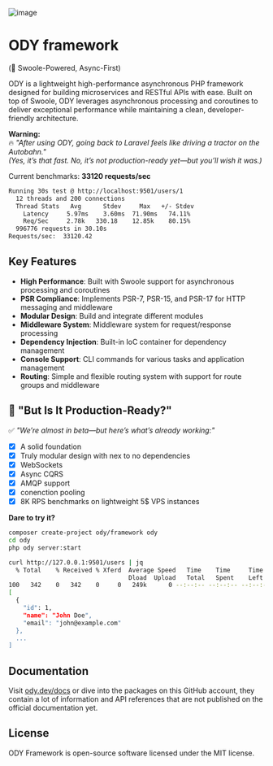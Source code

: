![image](https://github.com/odysee-dev/.github/blob/master/profile/cover.png?raw=true)
# ODY framework

(🚀 Swoole-Powered, Async-First)

ODY is a lightweight high-performance asynchronous PHP framework designed for building microservices and RESTful APIs with ease. Built on top of Swoole, ODY leverages asynchronous processing and coroutines to deliver exceptional performance while maintaining a clean, developer-friendly architecture.

**Warning:**  
🔥 *"After using ODY, going back to Laravel feels like driving a tractor on the Autobahn."*  
*(Yes, it’s that fast. No, it’s not production-ready yet—but you’ll wish it was.)*

Current benchmarks: **33120 requests/sec**
```bash
Running 30s test @ http://localhost:9501/users/1
  12 threads and 200 connections
  Thread Stats   Avg      Stdev     Max   +/- Stdev
    Latency     5.97ms    3.60ms  71.90ms   74.11%
    Req/Sec     2.78k   330.18    12.85k    80.15%
  996776 requests in 30.10s
Requests/sec:  33120.42
```

## Key Features

- **High Performance**: Built with Swoole support for asynchronous processing and coroutines
- **PSR Compliance**: Implements PSR-7, PSR-15, and PSR-17 for HTTP messaging and middleware
- **Modular Design**: Build and integrate different modules
- **Middleware System**: Middleware system for request/response processing
- **Dependency Injection**: Built-in IoC container for dependency management
- **Console Support**: CLI commands for various tasks and application management
- **Routing**: Simple and flexible routing system with support for route groups and middleware

## **🤔 "But Is It Production-Ready?"**
✅ *"We’re almost in beta—but here’s what’s already working:"*
- [x] A solid foundation
- [x] Truly modular design with nex to no dependencies
- [X] WebSockets
- [X] Async CQRS
- [x] AMQP support
- [x] conenction pooling
- [X] 8K RPS benchmarks on lightweight 5$ VPS instances 

**Dare to try it?**
```bash
composer create-project ody/framework ody
cd ody
php ody server:start

curl http://127.0.0.1:9501/users | jq
  % Total    % Received % Xferd  Average Speed   Time    Time     Time  Current
                                 Dload  Upload   Total   Spent    Left  Speed
100   342    0   342    0     0   249k      0 --:--:-- --:--:-- --:--:--  333k
[
  {
    "id": 1,
    "name": "John Doe",
    "email": "john@example.com"
  },
  ...
]
```  

## Documentation

Visit [ody.dev/docs](https://ody.dev/docs) or dive into the packages on this GitHub account,
they contain a lot of information and API references that are not published on the official documentation yet.

## License

ODY Framework is open-source software licensed under the MIT license.

